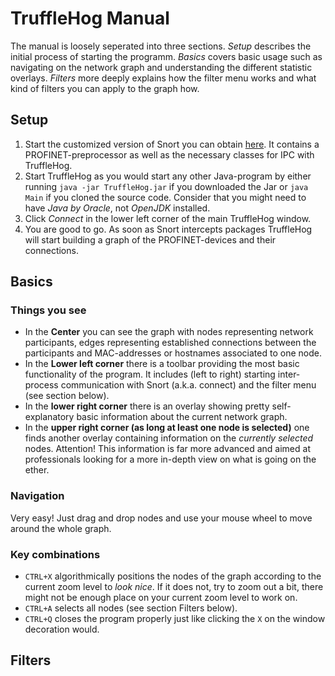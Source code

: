 # TruffleHog Manual
The manual is loosely seperated into three sections. *Setup* describes the initial process of starting the programm. *Basics* covers basic usage such as navigating on the network graph and understanding the different statistic overlays. *Filters* more deeply explains how the filter menu works and what kind of filters you can apply to the graph how. 

## Setup
1. Start the customized version of Snort you can obtain [here](https://github.com/404). It contains a PROFINET-preprocessor as well as the necessary classes for IPC with TruffleHog. 
2. Start TruffleHog as you would start any other Java-program by either running `java -jar TruffleHog.jar` if you downloaded the Jar or `java Main` if you cloned the source code. Consider that you might need to have *Java by Oracle*, not *OpenJDK* installed. 
3. Click *Connect* in the lower left corner of the main TruffleHog window. 
4. You are good to go. As soon as Snort intercepts packages TruffleHog will start building a graph of the PROFINET-devices and their connections.

## Basics

### Things you see

- In the **Center** you can see the graph with nodes representing network participants, edges representing established connections between the participants and MAC-addresses or hostnames associated to one node.
- In the **Lower left corner** there is a toolbar providing the most basic functionality of the program. It includes (left to right) starting inter-process communication with Snort (a.k.a. connect) and the filter menu (see section below).
- In the **lower right corner** there is an overlay showing pretty self-explanatory basic information about the current network graph.
- In the **upper right corner (as long at least one node is selected)** one finds another overlay containing information on the *currently selected* nodes. Attention! This information is far more advanced and aimed at professionals looking for a more in-depth view on what is going on the ether.

### Navigation
Very easy! Just drag and drop nodes and use your mouse wheel to move around the whole graph.

### Key combinations
- `CTRL+X` algorithmically positions the nodes of the graph according to the current zoom level to *look nice*. If it does not, try to zoom out a bit, there might not be enough place on your current zoom level to work on.
- `CTRL+A` selects all nodes (see section Filters below).
- `CTRL+Q` closes the program properly just like clicking the `X` on the window decoration would.

## Filters
